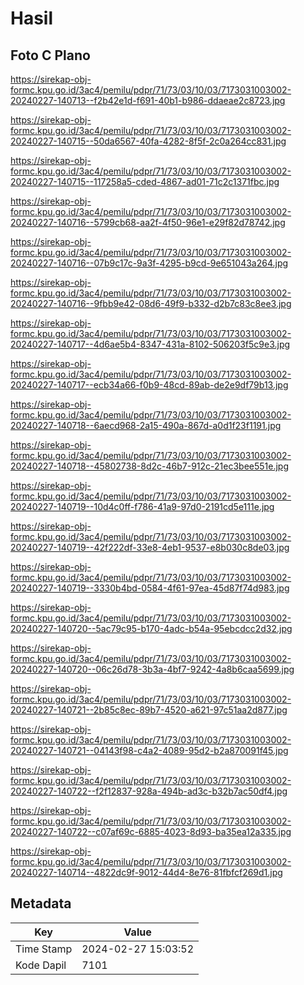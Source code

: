 # Hasil

## Foto C Plano

https://sirekap-obj-formc.kpu.go.id/3ac4/pemilu/pdpr/71/73/03/10/03/7173031003002-20240227-140713--f2b42e1d-f691-40b1-b986-ddaeae2c8723.jpg

https://sirekap-obj-formc.kpu.go.id/3ac4/pemilu/pdpr/71/73/03/10/03/7173031003002-20240227-140715--50da6567-40fa-4282-8f5f-2c0a264cc831.jpg

https://sirekap-obj-formc.kpu.go.id/3ac4/pemilu/pdpr/71/73/03/10/03/7173031003002-20240227-140715--117258a5-cded-4867-ad01-71c2c1371fbc.jpg

https://sirekap-obj-formc.kpu.go.id/3ac4/pemilu/pdpr/71/73/03/10/03/7173031003002-20240227-140716--5799cb68-aa2f-4f50-96e1-e29f82d78742.jpg

https://sirekap-obj-formc.kpu.go.id/3ac4/pemilu/pdpr/71/73/03/10/03/7173031003002-20240227-140716--07b9c17c-9a3f-4295-b9cd-9e651043a264.jpg

https://sirekap-obj-formc.kpu.go.id/3ac4/pemilu/pdpr/71/73/03/10/03/7173031003002-20240227-140716--9fbb9e42-08d6-49f9-b332-d2b7c83c8ee3.jpg

https://sirekap-obj-formc.kpu.go.id/3ac4/pemilu/pdpr/71/73/03/10/03/7173031003002-20240227-140717--4d6ae5b4-8347-431a-8102-506203f5c9e3.jpg

https://sirekap-obj-formc.kpu.go.id/3ac4/pemilu/pdpr/71/73/03/10/03/7173031003002-20240227-140717--ecb34a66-f0b9-48cd-89ab-de2e9df79b13.jpg

https://sirekap-obj-formc.kpu.go.id/3ac4/pemilu/pdpr/71/73/03/10/03/7173031003002-20240227-140718--6aecd968-2a15-490a-867d-a0d1f23f1191.jpg

https://sirekap-obj-formc.kpu.go.id/3ac4/pemilu/pdpr/71/73/03/10/03/7173031003002-20240227-140718--45802738-8d2c-46b7-912c-21ec3bee551e.jpg

https://sirekap-obj-formc.kpu.go.id/3ac4/pemilu/pdpr/71/73/03/10/03/7173031003002-20240227-140719--10d4c0ff-f786-41a9-97d0-2191cd5e111e.jpg

https://sirekap-obj-formc.kpu.go.id/3ac4/pemilu/pdpr/71/73/03/10/03/7173031003002-20240227-140719--42f222df-33e8-4eb1-9537-e8b030c8de03.jpg

https://sirekap-obj-formc.kpu.go.id/3ac4/pemilu/pdpr/71/73/03/10/03/7173031003002-20240227-140719--3330b4bd-0584-4f61-97ea-45d87f74d983.jpg

https://sirekap-obj-formc.kpu.go.id/3ac4/pemilu/pdpr/71/73/03/10/03/7173031003002-20240227-140720--5ac79c95-b170-4adc-b54a-95ebcdcc2d32.jpg

https://sirekap-obj-formc.kpu.go.id/3ac4/pemilu/pdpr/71/73/03/10/03/7173031003002-20240227-140720--06c26d78-3b3a-4bf7-9242-4a8b6caa5699.jpg

https://sirekap-obj-formc.kpu.go.id/3ac4/pemilu/pdpr/71/73/03/10/03/7173031003002-20240227-140721--2b85c8ec-89b7-4520-a621-97c51aa2d877.jpg

https://sirekap-obj-formc.kpu.go.id/3ac4/pemilu/pdpr/71/73/03/10/03/7173031003002-20240227-140721--04143f98-c4a2-4089-95d2-b2a870091f45.jpg

https://sirekap-obj-formc.kpu.go.id/3ac4/pemilu/pdpr/71/73/03/10/03/7173031003002-20240227-140722--f2f12837-928a-494b-ad3c-b32b7ac50df4.jpg

https://sirekap-obj-formc.kpu.go.id/3ac4/pemilu/pdpr/71/73/03/10/03/7173031003002-20240227-140722--c07af69c-6885-4023-8d93-ba35ea12a335.jpg

https://sirekap-obj-formc.kpu.go.id/3ac4/pemilu/pdpr/71/73/03/10/03/7173031003002-20240227-140714--4822dc9f-9012-44d4-8e76-81fbfcf269d1.jpg


## Metadata

| Key        | Value               |
| ---------- | ------------------- |
| Time Stamp | 2024-02-27 15:03:52 |
| Kode Dapil | 7101                |



